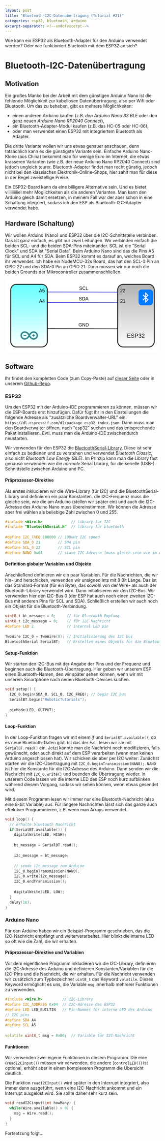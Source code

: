 ```yaml
---
layout: post
title: "Bluetooth-I2C-Datenübertragung (Tutorial #21)"
categories: esp32, bluetooth, arduino
excerpt-separator: <!--endofexcerpt-->
---
```


Wie kann ein ESP32 als Bluetooth-Adapter für den Arduino verwendet werden?
Oder wie funktioniert Bluetooth mit dem ESP32 an sich?

<!--endofexcerpt-->

# Bluetooth-I2C-Datenübertragung

## Motivation

Ein großes Manko bei der Arbeit mit dem günstigen Arduino Nano ist die fehlende Möglichkeit zur kabellosen Datenübertragung, also per Wifi oder Bluetooth. Um das zu beheben, gibt es mehrere Möglichkeiten:

- einen anderen Arduino kaufen (z.B. *den Arduino Nano 33 BLE* oder den ganz neuen *Arduino Nano RP2040 Connect*),
- ein Bluetooth-Adapter-Modul kaufen (z.B. das HC-05 oder HC-06),
- oder man verwendet einen ESP32 mit integriertem Bluetooth als Adapter.
    
Die dritte Variante wollen wir uns etwas genauer anschauen, denn tatsächlich kann es die günstigste Variante sein. Einfache Arduino Nano-Klone (aus China) bekommt man für wenige Euro im Internet, die etwas krasseren Varianten (wie z.B. der neue Arduino Nano RP2040 Connect) sind jedoch ungleich teurer. Bluetooth-Adapter findet man recht günstig, jedoch nicht bei den klassischen Elektronik-Online-Shops, hier zahlt man für diese in der Regel zweistellige Preise.

Ein ESP32-Board kann da eine billigere Alternative sein. Und es bietet viiiiiiiiiiel mehr Möglichkeiten als die anderen Varianten. Man kann den Arduino gleich damit ersetzen, in meinem Fall war der aber schon in eine Schaltung integriert, sodass ich den ESP als Bluetooth-I2C-Adapter verwendet habe.

## Hardware (Schaltung)

Wir wollen Arduino (Nano) und ESP32 über die I2C-Schnittstelle verbinden. Das ist ganz einfach, es gibt nur zwei Leitungen. Wir verbinden einfach die beiden SCL- und die beiden SDA-Pins miteinander. SCL ist die "Serial Clock" und SDA ist "Serial Data". Beim Arduino Nano sind das die Pins A5 für SCL und A4 für SDA. Beim ESP32 kommt es darauf an, welches Board ihr verwendet. Ich habe ein NodeMCU-32s Board, das hat den SCL-0 Pin an GPIO 22 und den SDA-0 Pin an GPIO 21. Dann müssen wir nur noch die beiden Grounds der Mikrocontroller zusammenschließen.

![Hardware-Verbindungen ESP32 und Arduino Nano](../../assets/media/tutorial_bt_i2c/hardware_connections.png)

## Software

Ihr findet den kompletten Code (zum Copy-Paste) auf [dieser Seite](https://nikoro1904.github.io/robotic-tutorials/2021/12/26/tutorial_bt_i2c.html) oder in unserem [Github-Repo](https://github.com/nikoro1904/robotic-tutorials/tree/master/videos/bluetooth_i2c).

### ESP32

Um den ESP32 mit der Arduino-IDE programmieren zu können, müssen wir die ESP-Boards erst hinzufügen. Dafür fügt ihr in den Einstellungen die folgende Adresse als "zusätzliche Boardverwalter-URL" ein: `https://dl.espressif.com/dl/package_esp32_index.json`. Dann muss man den Boardverwalter öffnen, nach "esp32" suchen und das entsprechende Paket installieren. Evtl. muss man die Arduino-IDE zwischendurch neustarten.

Wir verwenden für den ESP32 die [BluetoothSerial-Library](https://github.com/espressif/arduino-esp32/tree/master/libraries/BluetoothSerial). Diese ist sehr einfach zu bedienen und zu verstehen und verwendet *Bluetooth Classic*, also nicht *Bluetooth Low Energy (BLE)*. Im Prinzip kann man die Library fast genauso verwenden wie die *normale* Serial Library, für die serielle (USB-) Schnittstelle zwischen Arduino und PC.

#### Präprozessor-Direktive

Als erstes inkludieren wir die Wire-Library (für I2C) und die BluetoothSerial-Library und definieren ein paar Konstanten. die I2C-Frequenz muss die gleiche sein, wie die am Arduino (stellen wir später ein) und auch die I2C-Adresse des Arduino Nano muss übereinstimmen. Wir können die Adresse aber frei wählen als beliebige Zahl zwischen 0 und 255.

```c++
#include <Wire.h>             // library für I2C
#include "BluetoothSerial.h"  // library für bluetooth

#define I2C_FREQ 100000 // 100kHz I2C speed
#define SDA_0 21        // SDA pin
#define SCL_0 22        // SCL pin
#define NANO 0x04       // slave I2C Adresse (muss gleich sein wie im Arduino-Sketch)
```

#### Definition globaler Variablen und Objekte

Anschließend definieren wir ein paar Variablen. Für die Nachrichten, die wir hin- und herschicken, verwenden wir unsigned ints mit 8 Bit Länge. Das ist das Standard-Format (für ein Byte), das sowohl von der Wire- als auch der Bluetooth-Library verwendet wird. Dann initialisieren wir den I2C-Bus. Wir verwenden hier den I2C-Bus 0 (der ESP hat auch noch einen zweiten I2C-Bus mit anderen Pins für SCL und SDA). Schließlich erstellen wir auch noch ein Objekt für die Bluetooth-Verbindung.

```c++
uint8_t bt_message = 0;     // für Bluetooth Empfang
uint8_t i2c_message = 0;    // für I2C Nachricht
#define LED 2               // internal LED pin

TwoWire I2C_0 = TwoWire(0); // Initialisierung des I2C bus
BluetoothSerial SerialBT;   // Erstellen eines Objekts für die Bluetooth-Übertragung
```

#### Setup-Funktion

Wir starten den I2C-Bus mit der Angabe der Pins und der Frequenz und beginnen auch die Bluetooth-Übertragung. Hier geben wir unserem ESP einen Bluetooth-Namen, den wir später sehen können, wenn wir mit unserem Smartphone nach neuen Bluetooth-Devices suchen.

```c++
void setup() {
  I2C_0.begin(SDA_0, SCL_0, I2C_FREQ); // begin I2C bus
  SerialBT.begin("RoboticTutorials");
  
  pinMode(LED, OUTPUT);
}
```

#### Loop-Funktion

In der Loop-Funktion fragen wir mit einem *if* und `SerialBT.available()`, ob es neue Bluetooth-Daten gibt. Ist das der Fall, lesen wir sie mit `SerialBT.read()` ein. Jetzt könnte man die Nachricht noch modifizieren, falls gewünscht, oder auch direkt auf dem ESP verarbeiten (wenn man keinen Arduino angeschlossen hat). Wir schicken sie aber per I2C weiter: Zunächst starten wir die I2C-Übertragung mit `I2C_0.beginTransmission(NANO);`. `NANO` ist hier die Konstante für die I2C-Adresse des Arduino. Dann senden wir die Nachricht mit `I2C_0.write()` und beenden die Übertragung wieder. In unserem Code lassen wir die interne LED des ESP noch kurz aufblinken während diesem Vorgang, sodass wir sehen können, wenn etwas gesendet wird.

Mit diesem Programm lesen wir immer nur eine Bluetooth-Nachricht (also eine 8-bit Variable) aus. Für längere Nachrichten lässt sich das ganze auch effektiver Programmieren, z.B. wenn man Arrays verwendet.

```c++
void loop() {
  // erhalte bluetooth Nachricht
  if(SerialBT.available()) {
    digitalWrite(LED, HIGH);
    
    bt_message = SerialBT.read();

    i2c_message = bt_message;
    
    // sende i2c_message zum Arduino
    I2C_0.beginTransmission(NANO);
    I2C_0.write(i2c_message);
    I2C_0.endTransmission();
    
    digitalWrite(LED, LOW);
  }
  delay(10);
}
```

### Arduino Nano

Für den Arduino haben wir ein Beispiel-Programm geschrieben, das die I2C-Nachricht empfängt und weiterverarbeitet. Hier blinkt die interne LED so oft wie die Zahl, die wir erhalten. 

#### Präprozessor-Direktive und Variablen

Vor dem eigentlichen Programm inkludieren wir die I2C-Library, definieren die I2C-Adresse des Arduino und definieren Konstanten/Variablen für die I2C-Pins und die Nachricht, die wir erhalten. Für die Nachricht verwenden wir zusätzlich zum Typbezeichner `uint8_t` das Keyword `volatile`. Dieses Keyword ermöglicht es uns, die Variable `msg` innerhalb mehrerer Funktionen zu verwenden.

```c++
#include <Wire.h>         // I2C-Library
#define I2C_ADDRESS 0x04  // I2C-Adresse des ESP32
#define LED LED_BUILTIN   // Pin-Nummer für interne LED des Arduino
// I2C pins
#define SDA A4
#define SCL A5

volatile uint8_t msg = 0x00;  // Variable für I2C-Nachricht
```

#### Funktionen

Wir verwenden zwei eigene Funktionen in diesem Programm. Die eine (`readI2CInput()`) müssen wir verwenden, die andere (`controlLED()`) ist optional, erhöht aber in einem komplexeren Programm die Übersicht deutlich.

Die Funktion `readI2CInput()` wird später in den Interrupt integriert, also immer dann ausgeführt, wenn eine I2C-Nachricht ankommt und ein Interrupt ausgelöst wird. Sie sollte daher sehr kurz sein.

```c++
void readI2Cinput(int howMany) {
  while(Wire.available() > 0) {
    msg = Wire.read();
  }
}
```

Fortsetzung folgt...



